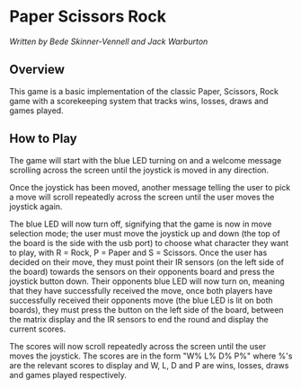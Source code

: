 # Paper Scissors Rock

*Written by Bede Skinner-Vennell and Jack Warburton*

## Overview

This game is a basic implementation of the classic Paper, Scissors, Rock game with a scorekeeping system that tracks wins, losses, draws and games played.

## How to Play

The game will start with the blue LED turning on and a welcome message scrolling across the screen until the joystick is moved in any direction.

Once the joystick has been moved, another message telling the user to pick a move will scroll repeatedly across the screen until the user moves the joystick again.

The blue LED will now turn off, signifying that the game is now in move selection mode; the user must move the joystick up and down (the top of the board is the side with the usb port) to choose what character they want to play, with R = Rock, P = Paper and S = Scissors. Once the user has decided on their move, they must point their IR sensors (on the left side of the board) towards the sensors on their opponents board and press the joystick button down. Their opponents blue LED will now turn on, meaning that they have successfully received the move, once both players have successfully received their opponents move (the blue LED is lit on both boards), they must press the button on the left side of the board, between the matrix display and the IR sensors to end the round and display the current scores.

The scores will now scroll repeatedly across the screen until the user moves the joystick. The scores are in the form "W% L% D% P%" where %'s are the relevant scores to display and W, L, D and P are wins, losses, draws and games played respectively.
